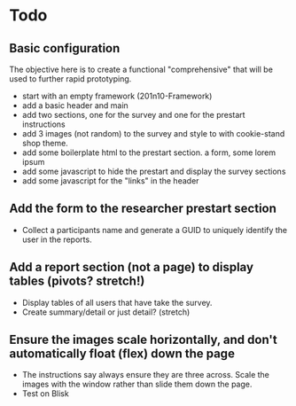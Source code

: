 # Todo

## Basic configuration

The objective here is to create a functional "comprehensive" that will be used to further rapid prototyping.

- start with an empty framework (201n10-Framework)
- add a basic header and main
- add two sections, one for the survey and one for the prestart instructions
- add 3 images (not random) to the survey and style to with cookie-stand shop theme.
- add some boilerplate html to the prestart section. a form, some lorem ipsum
- add some javascript to hide the prestart and display the survey sections
- add some javascript for the "links" in the header

## Add the form to the researcher prestart section

- Collect a participants name and generate a GUID to uniquely identify the user in the reports.

## Add a report section (not a page) to display tables (pivots? stretch!)

- Display tables of all users that have take the survey.
- Create summary/detail or just detail? (stretch)

## Ensure the images scale horizontally, and don't automatically float (flex) down the page

- The instructions say always ensure they are three across. Scale the images with the window rather than slide them down the page.
- Test on Blisk
